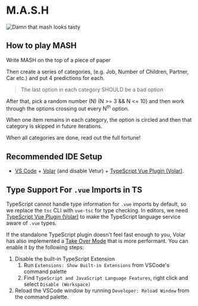# M.A.S.H

![Damn that mash looks tasty](https://media1.tenor.com/m/ta0ugJyIdfQAAAAC/damn-that-mash.gif)

## How to play MASH

Write MASH on the top of a piece of paper

Then create a series of categories, (e.g. Job, Number of Children, Partner, Car
etc.) and put 4 predictions for each.

> The last option in each category SHOULD be a bad option

After that, pick a random number (N) (N >= 3 && N <= 10) and then work through
the options crossing out every N<sup>th</sup> option.

When one item remains in each category, the option is circled and then that
category is skipped in future iterations.

When all categories are done, read out the full fortune!

## Recommended IDE Setup

- [VS Code](https://code.visualstudio.com/) +
  [Volar](https://marketplace.visualstudio.com/items?itemName=Vue.volar) (and
  disable Vetur) +
  [TypeScript Vue Plugin (Volar)](https://marketplace.visualstudio.com/items?itemName=Vue.vscode-typescript-vue-plugin).

## Type Support For `.vue` Imports in TS

TypeScript cannot handle type information for `.vue` imports by default, so we
replace the `tsc` CLI with `vue-tsc` for type checking. In editors, we need
[TypeScript Vue Plugin (Volar)](https://marketplace.visualstudio.com/items?itemName=Vue.vscode-typescript-vue-plugin)
to make the TypeScript language service aware of `.vue` types.

If the standalone TypeScript plugin doesn't feel fast enough to you, Volar has
also implemented a
[Take Over Mode](https://github.com/johnsoncodehk/volar/discussions/471#discussioncomment-1361669)
that is more performant. You can enable it by the following steps:

1. Disable the built-in TypeScript Extension
   1. Run `Extensions: Show Built-in Extensions` from VSCode's command palette
   2. Find `TypeScript and JavaScript Language Features`, right click and select
      `Disable (Workspace)`
2. Reload the VSCode window by running `Developer: Reload Window` from the
   command palette.
